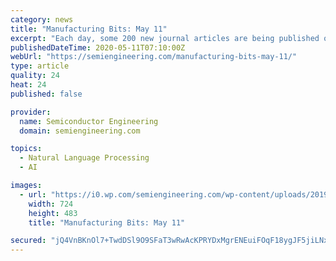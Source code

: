 ```yaml
---
category: news
title: "Manufacturing Bits: May 11"
excerpt: "Each day, some 200 new journal articles are being published on the coronavirus alone, according to Berkeley Lab. Berkeley Lab’s data mining tool, which is live on covidscholar.org, uses natural language processing techniques that scan and search thousands of research papers. It helps draw insights and connections to the data. The tool runs on ..."
publishedDateTime: 2020-05-11T07:10:00Z
webUrl: "https://semiengineering.com/manufacturing-bits-may-11/"
type: article
quality: 24
heat: 24
published: false

provider:
  name: Semiconductor Engineering
  domain: semiengineering.com

topics:
  - Natural Language Processing
  - AI

images:
  - url: "https://i0.wp.com/semiengineering.com/wp-content/uploads/2019/09/data-and-connections.jpg?fit=724%2C483&#038;ssl=1"
    width: 724
    height: 483
    title: "Manufacturing Bits: May 11"

secured: "jQ4VnBKnOl7+TwdDSl9O9SFaT3wRwAcKPRYDxMgrENEuiFOqF18ygJF5jiLNxRJZm4sqy/Ijv9Vn1g7nC3/cvNWkMyQBxgQxfGY8qtbSgzP08+ngJElRavf6SFE1mM/Z0nlMqtHzrjMIuasttnczIJPGr98xosXL+Oo3KA9Q7vQbZLC6sh72iXdpL/FkgcVhkTwv5jfzSlZF6438z+EdtsRNBs3eMA900K2N1v6x7iROhsjmu0NFBdZ4ct+IiBF9pA5aUlIPEQhdXIZyLT6IXBSxpIs8XKLuL45SHCG3ZDu44h3M4X13OAhQr8bwpFZB/pJg9SdCrT8dk9pg5oOkLi2WHaXXruipdtZR0ZgAHAf9ZYpBGxlX6dlKsOkVyjJXFnR6SvQQ8VtI/RVdKKhTcluMz5uZxc8L2FaH6/aPfqOuCvToVb2BvKRFNBqqwWEv5gxaHeMdax6XEZxLqszZyGdRvq47UqkRE3VEs2L7PYY=;K8h9gkrtde4N+1lKWhB0vw=="
---
```


